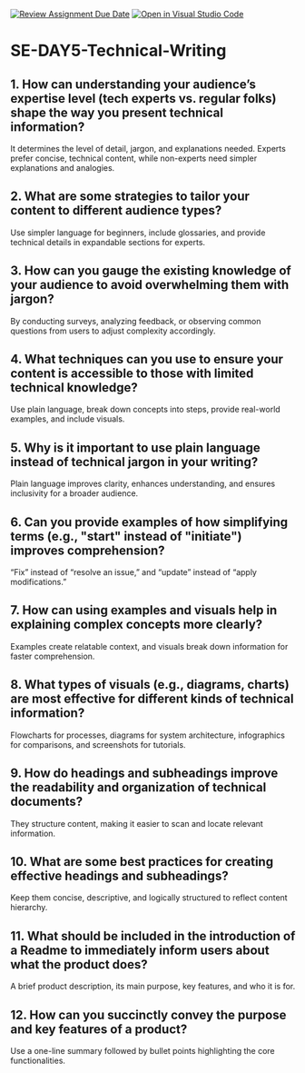 [![Review Assignment Due Date](https://classroom.github.com/assets/deadline-readme-button-22041afd0340ce965d47ae6ef1cefeee28c7c493a6346c4f15d667ab976d596c.svg)](https://classroom.github.com/a/zsAR-pyY)
[![Open in Visual Studio Code](https://classroom.github.com/assets/open-in-vscode-2e0aaae1b6195c2367325f4f02e2d04e9abb55f0b24a779b69b11b9e10269abc.svg)](https://classroom.github.com/online_ide?assignment_repo_id=18471694&assignment_repo_type=AssignmentRepo)
# SE-DAY5-Technical-Writing
## 1. How can understanding your audience’s expertise level (tech experts vs. regular folks) shape the way you present technical information?
It determines the level of detail, jargon, and explanations needed. Experts prefer concise, technical content, while non-experts need simpler explanations and analogies.

## 2. What are some strategies to tailor your content to different audience types?
Use simpler language for beginners, include glossaries, and provide technical details in expandable sections for experts.

## 3. How can you gauge the existing knowledge of your audience to avoid overwhelming them with jargon?
By conducting surveys, analyzing feedback, or observing common questions from users to adjust complexity accordingly.

## 4. What techniques can you use to ensure your content is accessible to those with limited technical knowledge?
Use plain language, break down concepts into steps, provide real-world examples, and include visuals.

## 5. Why is it important to use plain language instead of technical jargon in your writing?
Plain language improves clarity, enhances understanding, and ensures inclusivity for a broader audience.

## 6. Can you provide examples of how simplifying terms (e.g., "start" instead of "initiate") improves comprehension?
“Fix” instead of “resolve an issue,” and “update” instead of “apply modifications.”

## 7. How can using examples and visuals help in explaining complex concepts more clearly?
Examples create relatable context, and visuals break down information for faster comprehension.

## 8. What types of visuals (e.g., diagrams, charts) are most effective for different kinds of technical information?
Flowcharts for processes, diagrams for system architecture, infographics for comparisons, and screenshots for tutorials.

## 9. How do headings and subheadings improve the readability and organization of technical documents?
They structure content, making it easier to scan and locate relevant information.

## 10. What are some best practices for creating effective headings and subheadings?
Keep them concise, descriptive, and logically structured to reflect content hierarchy.

## 11. What should be included in the introduction of a Readme to immediately inform users about what the product does?
A brief product description, its main purpose, key features, and who it is for.

## 12. How can you succinctly convey the purpose and key features of a product?
Use a one-line summary followed by bullet points highlighting the core functionalities.

